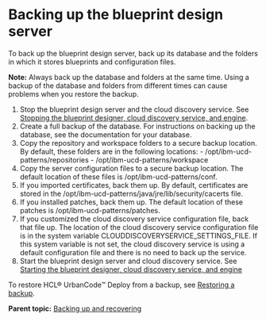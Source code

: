 # Backing up the blueprint design server

To back up the blueprint design server, back up its database and the folders in which it stores blueprints and configuration files.

**Note:** Always back up the database and folders at the same time. Using a backup of the database and folders from different times can cause problems when you restore the backup.

1.   Stop the blueprint design server and the cloud discovery service. See [Stopping the blueprint designer, cloud discovery service, and engine](stop_patterns.md).
2.   Create a full backup of the database. For instructions on backing up the database, see the documentation for your database.
3.   Copy the repository and workspace folders to a secure backup location. By default, these folders are in the following locations:
    -   /opt/ibm-ucd-patterns/repositories
    -   /opt/ibm-ucd-patterns/workspace
4.   Copy the server configuration files to a secure backup location. The default location of these files is /opt/ibm-ucd-patterns/conf.
5.   If you imported certificates, back them up. By default, certificates are stored in the /opt/ibm-ucd-patterns/java/jre/lib/security/cacerts file.
6.   If you installed patches, back them up. The default location of these patches is /opt/ibm-ucd-patterns/patches.
7.   If you customized the cloud discovery service configuration file, back that file up. The location of the cloud discovery service configuration file is in the system variable CLOUDDISCOVERYSERVICE\_SETTINGS\_FILE. If this system variable is not set, the cloud discovery service is using a default configuration file and there is no need to back up the service.
8.   Start the blueprint design server and cloud discovery service. See [Starting the blueprint designer, cloud discovery service, and engine](start_patterns.md) 

To restore HCL® UrbanCode™ Deploy from a backup, see [Restoring a backup](../../com.ibm.udeploy.doc/topics/arch_data_recovery.md).

**Parent topic:** [Backing up and recovering](../../com.ibm.edt.doc/topics/backup_recover.md)

